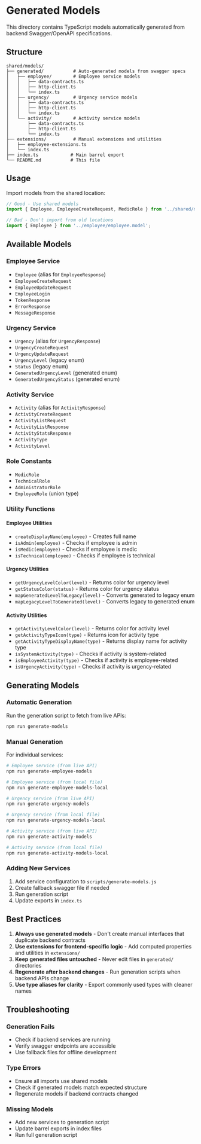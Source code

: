 # Generated Models

This directory contains TypeScript models automatically generated from backend Swagger/OpenAPI specifications.

## Structure

```
shared/models/
├── generated/           # Auto-generated models from swagger specs
│   ├── employee/        # Employee service models
│   │   ├── data-contracts.ts
│   │   ├── http-client.ts
│   │   └── index.ts
│   ├── urgency/         # Urgency service models
│   │   ├── data-contracts.ts
│   │   ├── http-client.ts
│   │   └── index.ts
│   └── activity/        # Activity service models
│       ├── data-contracts.ts
│       ├── http-client.ts
│       └── index.ts
├── extensions/          # Manual extensions and utilities
│   ├── employee-extensions.ts
│   └── index.ts
├── index.ts            # Main barrel export
└── README.md           # This file
```

## Usage

Import models from the shared location:

```typescript
// Good - Use shared models
import { Employee, EmployeeCreateRequest, MedicRole } from '../shared/models';

// Bad - Don't import from old locations
import { Employee } from '../employee/employee.model';
```

## Available Models

### Employee Service
- `Employee` (alias for `EmployeeResponse`)
- `EmployeeCreateRequest`
- `EmployeeUpdateRequest`
- `EmployeeLogin`
- `TokenResponse`
- `ErrorResponse`
- `MessageResponse`

### Urgency Service
- `Urgency` (alias for `UrgencyResponse`)
- `UrgencyCreateRequest`
- `UrgencyUpdateRequest`
- `UrgencyLevel` (legacy enum)
- `Status` (legacy enum)
- `GeneratedUrgencyLevel` (generated enum)
- `GeneratedUrgencyStatus` (generated enum)

### Activity Service
- `Activity` (alias for `ActivityResponse`)
- `ActivityCreateRequest`
- `ActivityListRequest`
- `ActivityListResponse`
- `ActivityStatsResponse`
- `ActivityType`
- `ActivityLevel`

### Role Constants
- `MedicRole`
- `TechnicalRole`
- `AdministratorRole`
- `EmployeeRole` (union type)

### Utility Functions

#### Employee Utilities
- `createDisplayName(employee)` - Creates full name
- `isAdmin(employee)` - Checks if employee is admin
- `isMedic(employee)` - Checks if employee is medic
- `isTechnical(employee)` - Checks if employee is technical

#### Urgency Utilities
- `getUrgencyLevelColor(level)` - Returns color for urgency level
- `getStatusColor(status)` - Returns color for urgency status
- `mapGeneratedLevelToLegacy(level)` - Converts generated to legacy enum
- `mapLegacyLevelToGenerated(level)` - Converts legacy to generated enum

#### Activity Utilities
- `getActivityLevelColor(level)` - Returns color for activity level
- `getActivityTypeIcon(type)` - Returns icon for activity type
- `getActivityTypeDisplayName(type)` - Returns display name for activity type
- `isSystemActivity(type)` - Checks if activity is system-related
- `isEmployeeActivity(type)` - Checks if activity is employee-related
- `isUrgencyActivity(type)` - Checks if activity is urgency-related

## Generating Models

### Automatic Generation
Run the generation script to fetch from live APIs:
```bash
npm run generate-models
```

### Manual Generation
For individual services:
```bash
# Employee service (from live API)
npm run generate-employee-models

# Employee service (from local file)
npm run generate-employee-models-local

# Urgency service (from live API)
npm run generate-urgency-models

# Urgency service (from local file)
npm run generate-urgency-models-local

# Activity service (from live API)
npm run generate-activity-models

# Activity service (from local file)
npm run generate-activity-models-local
```

### Adding New Services
1. Add service configuration to `scripts/generate-models.js`
2. Create fallback swagger file if needed
3. Run generation script
4. Update exports in `index.ts`

## Best Practices

1. **Always use generated models** - Don't create manual interfaces that duplicate backend contracts
2. **Use extensions for frontend-specific logic** - Add computed properties and utilities in `extensions/`
3. **Keep generated files untouched** - Never edit files in `generated/` directories
4. **Regenerate after backend changes** - Run generation scripts when backend APIs change
5. **Use type aliases for clarity** - Export commonly used types with cleaner names

## Troubleshooting

### Generation Fails
- Check if backend services are running
- Verify swagger endpoints are accessible
- Use fallback files for offline development

### Type Errors
- Ensure all imports use shared models
- Check if generated models match expected structure
- Regenerate models if backend contracts changed

### Missing Models
- Add new services to generation script
- Update barrel exports in index files
- Run full generation script
